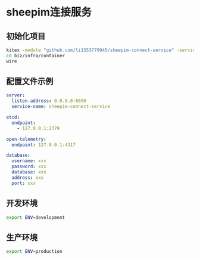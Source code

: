 # sheepim连接服务

## 初始化项目
```bash
kitex -module "github.com/li1553770945/sheepim-connect-service" -service sheepim-connect-service idl/message.thrift
cd biz/infra/container
wire
```
## 配置文件示例

```yml
server:
  listen-address: 0.0.0.0:8890
  service-name: sheepim-connect-service

etcd:
  endpoint:
    - 127.0.0.1:2379

open-telemetry:
  endpoint: 127.0.0.1:4317

database:
  username: xxx
  password: xxx
  database: xxx
  address: xxx
  port: xxx

```

## 开发环境

```bash
export ENV=development
```

## 生产环境

```bash
export ENV=production
```